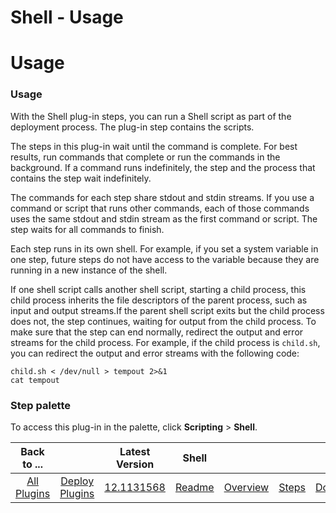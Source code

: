 
Shell - Usage
=============

# Usage



### Usage




 


With the Shell plug-in steps, you can run a Shell script as part of the deployment process. The plug-in step contains the scripts.


The steps in this plug-in wait until the command is complete. For best results, run commands that complete or run the commands in the background. If a command runs indefinitely, the step and the process that contains the step wait indefinitely.


The commands for each step share stdout and stdin streams. If you use a command or script that runs other commands, each of those commands uses the same stdout and stdin stream as the first command or script. The step waits for all commands to finish.


Each step runs in its own shell. For example, if you set a system variable in one step, future steps do not have access to the variable because they are running in a new instance of the shell.


If one shell script calls another shell script, starting a child process, this child process inherits the file descriptors of the parent process, such as input and output streams.If the parent shell script exits but the child process does not, the step continues, waiting for output from the child process. To make sure that the step can end normally, redirect the output and error streams for the child process. For example, if the child process is `child.sh`, you can redirect the output and error streams with the following code:



```
child.sh < /dev/null > tempout 2>&1
cat tempout
```


### **Step palette**


To access this plug-in in the palette, click **Scripting** > **Shell**.




|Back to ...||Latest Version|Shell ||||
| :---: | :---: | :---: | :---: | :---: | :---: | :---: |
|[All Plugins](../../index.md)|[Deploy Plugins](../README.md)|[12.1131568]()|[Readme](README.md)|[Overview](overview.md)|[Steps](steps.md)|[Downloads](downloads.md)|

